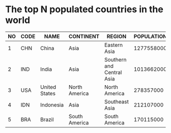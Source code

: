 # The top N populated countries in the world
| NO | CODE | NAME | CONTINENT | REGION | POPULATION |                    CAPITAL |
| --- | --- | --- | --- | --- | --- | --- |
| 1 | CHN | China | Asia | Eastern Asia | 1277558000 | Peking |
| 2 | IND | India | Asia | Southern and Central Asia | 1013662000 | New Delhi |
| 3 | USA | United States | North America | North America | 278357000 | Washington |
| 4 | IDN | Indonesia | Asia | Southeast Asia | 212107000 | Jakarta |
| 5 | BRA | Brazil | South America | South America | 170115000 | Brasília |
